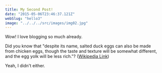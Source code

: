 ```yaml
---
title: My Second Post!
date: "2015-05-06T23:46:37.121Z"
webSlug: "hello3"
image: "../../../src/images/img02.jpg"
---
```


Wow! I love blogging so much already.

Did you know that "despite its name, salted duck eggs can also be made from
chicken eggs, though the taste and texture will be somewhat different, and the
egg yolk will be less rich."?
([Wikipedia Link](https://en.wikipedia.org/wiki/Salted_duck_egg))

Yeah, I didn't either.
